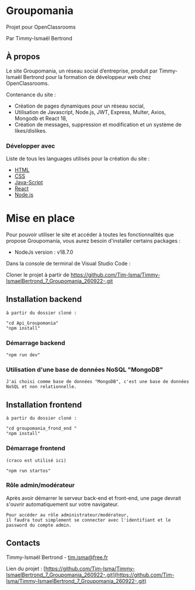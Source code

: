 # Groupomania

Projet pour OpenClassrooms

Par Timmy-Ismaël Bertrond

## À propos

Le site Groupomania, un réseau social d’entreprise, produit par Timmy-Ismaël Bertrond pour la formation de développeur web chez OpenClassrooms.

Contenance du site :

- Création de pages dynamiques pour un réseau social,
- Utilisation de Javascript, Node.js, JWT, Express, Multer, Axios, Mongodb et React 18,
- Création de messages, suppression et modification et un système de likes/dislikes.

### Développer avec

Liste de tous les languages utilisés pour la création du site :

- [HTML](https://developer.mozilla.org/fr/docs/Web/HTML)
- [CSS](https://developer.mozilla.org/fr/docs/Web/CSS)
- [Java-Script](https://developer.mozilla.org/fr/docs/Web/JavaScript)
- [React](https://fr.reactjs.org/)
- [Node.js](https://nodejs.org/en/)

# Mise en place

Pour pouvoir utiliser le site et accéder à toutes les fonctionnalités que propose Groupomania, vous aurez besoin d'installer certains packages :

- NodeJs version : v18.7.0

Dans la console de terminal de Visual Studio Code :

Cloner le projet à partir de https://github.com/Tim-Isma/Timmy-IsmaelBertrond_7_Groupomania_260922-.git

## Installation backend

```
à partir du dossier cloné :

"cd Api_Groupomania"
"npm install"
```

### Démarrage backend

```
"npm run dev"
```

### Utilisation d'une base de données NoSQL "MongoDB"

```
J'ai choisi comme base de données "MongoDB", c'est une base de données NoSQL et non relationnelle. 
```

## Installation frontend

```
à partir du dossier cloné :

"cd groupomania_frond_end "
"npm install"
```

### Démarrage frontend

```
(craco est utilisé ici)

"npm run startos"
```

### Rôle admin/modérateur

Après avoir démarrer le serveur back-end et front-end,
une page devrait s'ouvrir automatiquement sur votre navigateur.

```
Pour accéder au rôle administrateur/modérateur,
il faudra tout simplement se connecter avec l'identifiant et le password du compte admin.
```

## Contacts

Timmy-Ismaël Bertrond - tim.isma@free.fr

Lien du projet : [https://github.com/Tim-Isma/Timmy-IsmaelBertrond_7_Groupomania_260922-.git](https://github.com/Tim-Isma/Timmy-IsmaelBertrond_7_Groupomania_260922-.git)
